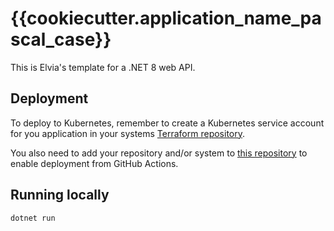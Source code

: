 # {{cookiecutter.application_name_pascal_case}}

This is Elvia's template for a .NET 8 web API.

## Deployment

To deploy to Kubernetes, remember to create a Kubernetes service account for you application
in your systems [Terraform repository](https://github.com/3lvia/{{cookiecutter.system_name}}-terraform).

You also need to add your repository and/or system to [this repository](https://github.com/3lvia/github-repositories-terraform)
to enable deployment from GitHub Actions.

## Running locally

```bash
dotnet run
```
